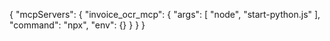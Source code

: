 {
	"mcpServers": {
		"invoice_ocr_mcp": {
			"args": [
				"node",
				"start-python.js"
			],
			"command": "npx",
			"env": {}
		}
	}
}

